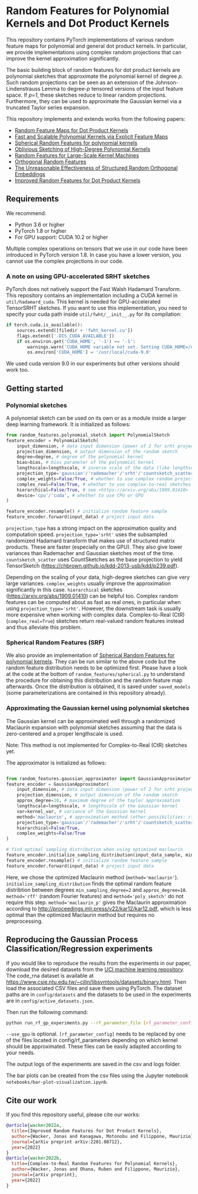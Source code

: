 # Random Features for Polynomial Kernels and Dot Product Kernels

This repository contains PyTorch implementations of various random feature maps for polynomial and general dot product kernels. In particular, we provide implementations using complex random projections that can improve the kernel approximation significantly.

The basic building block of random features for dot product kernels are polynomial sketches that approximate the polynomial kernel of degree *p*. Such random projections can be seen as an extension of the Johnson-Lindenstrauss Lemma to degree-*p* tensored versions of the input feature space. If *p=1*, these sketches reduce to linear random projections. Furthermore, they can be used to approximate the Gaussian kernel via a truncated Taylor series expansion.

This repository implements and extends works from the following papers:

* [Random Feature Maps for Dot Product Kernels](http://proceedings.mlr.press/v22/kar12/kar12.pdf)
* [Fast and Scalable Polynomial Kernels via
Explicit Feature Maps](https://chbrown.github.io/kdd-2013-usb/kdd/p239.pdf)
* [Spherical Random Features for polynomial kernels](https://papers.nips.cc/paper/2015/file/f7f580e11d00a75814d2ded41fe8e8fe-Paper.pdf)
* [Oblivious Sketching of High-Degree Polynomial Kernels](https://arxiv.org/abs/1909.01410)
* [Random Features for Large-Scale Kernel Machines](https://people.eecs.berkeley.edu/~brecht/papers/07.rah.rec.nips.pdf)
* [Orthogonal Random Features](https://papers.nips.cc/paper/2016/file/53adaf494dc89ef7196d73636eb2451b-Paper.pdf)
* [The Unreasonable Effectiveness of Structured
Random Orthogonal Embeddings](https://arxiv.org/pdf/1703.00864.pdf)
* [Improved Random Features for Dot Product Kernels](https://arxiv.org/pdf/2201.08712.pdf)

## Requirements

We recommend:

* Python 3.6 or higher
* PyTorch 1.8 or higher
* For GPU support: CUDA 10.2 or higher

Multiple complex operations on tensors that we use in our code have been introduced in PyTorch version 1.8.
In case you have a lower version, you cannot use the complex projections in our code.

### A note on using GPU-accelerated SRHT sketches

PyTorch does not natively support the Fast Walsh Hadamard Transform. This repository contains an implementation including a CUDA kernel in `util/hadamard_cuda`. This kernel is needed for GPU-accelerated TensorSRHT sketches.
If you want to use this implementation, you need to specify your cuda path inside `util/fwht/__init__.py` for its compilation:
```python
if torch.cuda.is_available():
    sources.extend([filedir + 'fwht_kernel.cu'])
    flags.extend(['-DIS_CUDA_AVAILABLE'])
    if os.environ.get('CUDA_HOME', '-1') == '-1':
        warnings.warn('CUDA_HOME variable not set. Setting CUDA_HOME=/usr/local/cuda-9.0...',)
        os.environ['CUDA_HOME'] = '/usr/local/cuda-9.0'
```
We used cuda version 9.0 in our experiments but other versions should work too.

## Getting started

### Polynomial sketches

A polynomial sketch can be used on its own or as a module inside a larger deep learning framework.
It is initialized as follows:

```python
from random_features.polynomial_sketch import PolynomialSketch
feature_encoder = PolynomialSketch(
    input_dimension, # data input dimension (power of 2 for srht projection_type)
    projection_dimension, # output dimension of the random sketch
    degree=degree, # degree of the polynomial kernel
    bias=bias, # bias parameter of the polynomial kernel
    lengthscale=lengthscale, # inverse scale of the data (like lengthscale for Gaussian kernel)
    projection_type='gaussian'/'rademacher'/'srht'/'countsketch_scatter',
    complex_weights=False/True, # whether to use complex random projections (without complex_real outputs are complex-valued)
    complex_real=False/True, # whether to use complex-to-real sketches (outputs are real-valued)
    hierarchical=False/True, # see <https://arxiv.org/abs/1909.01410>
    device='cpu'/'cuda', # whether to use CPU or GPU
)

feature_encoder.resample() # initialize random feature sample
feature_encoder.forward(input_data) # project input data
```

`projection_type` has a strong impact on the approximation quality and computation speed. `projection_type='srht'` uses the subsampled randomized Hadamard transform that makes use of structured matrix products. These are faster (especially on the GPU). They also give lower variances than Rademacher and Gaussian sketches most of the time. `countsketch_scatter` uses CountSketches as the base projection to yield TensorSketch (<https://chbrown.github.io/kdd-2013-usb/kdd/p239.pdf>).

Depending on the scaling of your data, high-degree sketches can give very large variances. `complex_weights` usually improve the approximation significantly in this case. `hierarchical` sketches (<https://arxiv.org/abs/1909.01410>) can be helpful too.
Complex random features can be computed about as fast as real ones, in particular when using `projection_type='srht'`. However, the downstream task is usually more expensive when working with complex data. Complex-to-Real (CtR) (`complex_real=True`) sketches return real-valued random features instead and thus alleviate this problem.

### Spherical Random Features (SRF)

We also provide an implementation of [Spherical Random Features for polynomial kernels](https://papers.nips.cc/paper/2015/file/f7f580e11d00a75814d2ded41fe8e8fe-Paper.pdf). They can be run similar to the above code but the random feature distribution needs to be optimized first. Please have a look at the code at the bottom of `random_features/spherical.py` to understand the procedure for obtaining this distribution and the random feature map afterwards. Once the distribution is obtained, it is saved under `saved_models` (some parameterizations are contained in this repository already).

### Approximating the Gaussian kernel using polynomial sketches

The Gaussian kernel can be approximated well through a randomized Maclaurin expansion with polynomial sketches assuming that the data is zero-centered and a proper lengthscale is used.

Note: This method is not implemented for Complex-to-Real (CtR) sketches yet.

The approximator is initialized as follows:

```python

from random_features.gaussian_approximator import GaussianApproximator
feature_encoder = GaussianApproximator(
    input_dimension, # data input dimension (power of 2 for srht projection_type)
    projection_dimension, # output dimension of the random sketch
    approx_degree=10, # maximum degree of the taylor approximation
    lengthscale=lengthscale, # lengthscale of the Gaussian kernel
    var=kernel_var, # variance of the Gaussian kernel
    method='maclaurin', # approximation method (other possibilities: rff/poly_sketch)
    projection_type='gaussian'/'rademacher'/'srht'/'countsketch_scatter',
    hierarchical=False/True,
    complex_weights=False/True
)

# find optimal sampling distribution when using optimized maclaurin
feature_encoder.initialize_sampling_distribution(input_data_sample, min_sampling_degree=2)
feature_encoder.resample() # initialize random feature sample
feature_encoder.forward(input_data) # project input data
```

Here, we chose the optimized Maclaurin method (`method='maclaurin'`).
`initialize_sampling_distribution` finds the optimal random feature distribtion between degrees `min_sampling_degree=2` and `approx_degree=10`. `method='rff'` (random Fourier features) and `method='poly_sketch'` do not require this step.
`method='maclaurin_p'` gives the Maclaurin approximation according to <http://proceedings.mlr.press/v22/kar12/kar12.pdf>, which is less optimal than the optimized Maclaurin method but requires no preprocessing.

## Reproducing the Gaussian Process Classification/Regression experiments

If you would like to reproduce the results from the experiments in our paper, download the desired datasets from the [UCI machine learning repository](https://archive.ics.uci.edu/). The code_rna dataset is available at <https://www.csie.ntu.edu.tw/~cjlin/libsvmtools/datasets/binary.html>. Then load the associated CSV files and save them using PyTorch. The dataset paths are in `config/datasets` and the datasets to be used in the experiments are in `config/active_datasets.json`.

Then run the following command:

```sh
python run_rf_gp_experiments.py --rf_parameter_file [rf_parameter_config] --datasets_file config/active_datasets.json --use_gpu
```

`--use_gpu` is optional. `[rf_parameter_config]` needs to be replaced by one of the files located in config/rf_parameters depending on which kernel should be approximated. These files can be easily adapted according to your needs.

The output logs of the experiments are saved in the csv and logs folder.

The bar plots can be created from the csv files using the Jupyter notebook `notebooks/bar-plot-visualization.ipynb`.

## Cite our work

If you find this repository useful, please cite our works:

```bibtex
@article{wacker2022a,
  title={Improved Random Features for Dot Product Kernels},
  author={Wacker, Jonas and Kanagawa, Motonobu and Filippone, Maurizio},
  journal={arXiv preprint arXiv:2201.08712},
  year={2022}
}
@article{wacker2022b,
  title={Complex-to-Real Random Features for Polynomial Kernels},
  author={Wacker, Jonas and Ohana, Ruben and Filippone, Maurizio},
  journal={arXiv preprint},
  year={2022}
}
```
